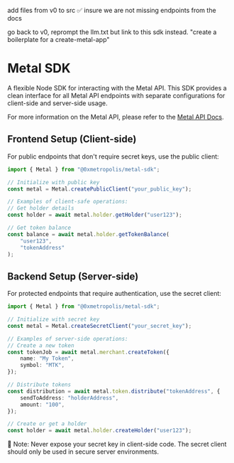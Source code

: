 add files from v0 to src ✅
insure we are not missing endpoints from the docs

go back to v0, reprompt the llm.txt but link to this sdk instead.
"create a boilerplate for a create-metal-app"

# Metal SDK

A flexible Node SDK for interacting with the Metal API. This SDK provides a clean interface for all Metal API endpoints with separate configurations for client-side and server-side usage.

For more information on the Metal API, please refer to the [Metal API Docs](https://docs.metal.build).

## Frontend Setup (Client-side)

For public endpoints that don't require secret keys, use the public client:

```typescript
import { Metal } from "@0xmetropolis/metal-sdk";

// Initialize with public key
const metal = Metal.createPublicClient("your_public_key");

// Examples of client-safe operations:
// Get holder details
const holder = await metal.holder.getHolder("user123");

// Get token balance
const balance = await metal.holder.getTokenBalance(
    "user123",
    "tokenAddress"
);
```

## Backend Setup (Server-side)

For protected endpoints that require authentication, use the secret client:

```typescript
import { Metal } from "@0xmetropolis/metal-sdk";

// Initialize with secret key
const metal = Metal.createSecretClient("your_secret_key");

// Examples of server-side operations:
// Create a new token
const tokenJob = await metal.merchant.createToken({
    name: "My Token",
    symbol: "MTK",
});

// Distribute tokens
const distribution = await metal.token.distribute("tokenAddress", {
    sendToAddress: "holderAddress",
    amount: "100",
});

// Create or get a holder
const holder = await metal.holder.createHolder("user123");
```

🚨 Note: Never expose your secret key in client-side code. The secret client should only be used in secure server environments.
